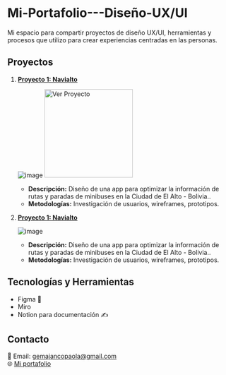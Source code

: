 # Mi-Portafolio---Diseño-UX/UI
Mi espacio para compartir proyectos de diseño UX/UI, herramientas y procesos que utilizo para crear experiencias centradas en las personas.
## Proyectos
1. **[Proyecto 1: Navialto](#)**
   
   ![image](https://i.postimg.cc/HnvgpMB2/Navialto.png) <a href="https://www.figma.com/design/Dcd2LpGhgL4oInOPYtBizE/NAVIALTO?node-id=0-1&t=Re7iH5exxnoAFxEh-1" target="_blank">
     <img src="https://img.shields.io/badge/Ver_Proyecto-Click_Aquí-blue?style=plastic" alt="Ver Proyecto" width="200">
     </a>
   - **Descripción:** Diseño de una app para optimizar la información de rutas y paradas de minibuses en la Ciudad de El Alto - Bolivia..
   - **Metodologías:** Investigación de usuarios, wireframes, prototipos.

 1. **[Proyecto 1: Navialto](#)**
   
    ![image](https://i.postimg.cc/HnvgpMB2/Navialto.png)
    - **Descripción:** Diseño de una app para optimizar la información de rutas y paradas de minibuses en la Ciudad de El Alto - Bolivia..
    - **Metodologías:** Investigación de usuarios, wireframes, prototipos.
 

## Tecnologías y Herramientas
- Figma 🎨
- Miro
- Notion para documentación ✍️
## Contacto
📧 Email: gemajancopaola@gmail.com  
🌐 [Mi portafolio](https://github.com/PaolaGema/Portafolio-Design-UX-UI)

